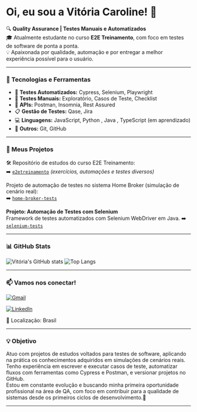# Oi, eu sou a Vitória Caroline! 👋

🔍 **Quality Assurance | Testes Manuais e Automatizados**  
🎓 Atualmente estudante no curso **E2E Treinamento**, com foco em testes de software de ponta a ponta.  
💡 Apaixonada por qualidade, automação e por entregar a melhor experiência possível para o usuário.

---

### 🧰 Tecnologias e Ferramentas
- 🧪 **Testes Automatizados:** Cypress, Selenium, Playwright  
- 🔎 **Testes Manuais:** Exploratório, Casos de Teste, Checklist  
- 🧰 **APIs:** Postman, Insomnia, Rest Assured  
- 📋 **Gestão de Testes:** Qase, Jira  
- 💻 **Linguagens:** JavaScript, Python , Java , TypeScript (em aprendizado)  
- 🔧 **Outros:** Git, GitHub

---

### 📂 Meus Projetos
🛠️ Repositório de estudos do curso E2E Treinamento:  
➡️ [`e2etreinamento`](https://github.com/Vi-caroline/e2e-checkin.git) *(exercícios, automações e testes diversos)*

Projeto de automação de testes no sistema Home Broker (simulação de cenário real):  
➡️ [`home-broker-tests`](https://github.com/Vi-caroline/home_broker_mobile)

 **Projeto: Automação de Testes com Selenium**  
Framework de testes automatizados com Selenium WebDriver em Java.
➡️ [`selenium-tests`](https://github.com/vi-caroline/selenium-tests)

---

### 📊 GitHub Stats
![Vitória's GitHub stats](https://github-readme-stats.vercel.app/api?username=vi-caroline&show_icons=true&theme=radical)
![Top Langs](https://github-readme-stats.vercel.app/api/top-langs/?username=vi-caroline&layout=compact&theme=radical)

---

### 📫 Vamos nos conectar!
[![Gmail](https://img.shields.io/badge/-vicaroline787@gmail.com-D14836?style=for-the-badge&logo=gmail&logoColor=white)](mailto:vicaroline787@gmail.com)

[![LinkedIn](https://img.shields.io/badge/-LinkedIn-0A66C2?style=for-the-badge&logo=linkedin&logoColor=white)](https://www.linkedin.com/in/vitória-caroline-1aa95b380)


📍 Localização: Brasil

---

### 💡 Objetivo
Atuo com projetos de estudos voltados para testes de software, aplicando na prática os conhecimentos adquiridos em simulações de cenários reais.  
Tenho experiência em escrever e executar casos de teste, automatizar fluxos com ferramentas como Cypress e Postman, e versionar projetos no GitHub.  
Estou em constante evolução e buscando minha primeira oportunidade profissional na área de QA, com foco em contribuir para a qualidade de sistemas desde os primeiros ciclos de desenvolvimento.🚀


---



